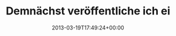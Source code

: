 ---
retweeted: false
source: <a href="http://twitter.com" rel="nofollow">Twitter Web Client</a>
entities:
  hashtags: []
  symbols: []
  user_mentions:
  - name: Geekstammtisch
    screen_name: geekstammtisch
    indices:
    - '33'
    - '48'
    id_str: '951370111'
    id: '951370111'
  urls: []
display_text_range:
- '0'
- '78'
favorite_count: '0'
id_str: '314071119315488768'
truncated: false
retweet_count: '0'
id: '314071119315488768'
created_at: Tue Mar 19 17:49:24 +0000 2013
favorited: false
full_text: Demnächst veröffentliche ich ein [@geekstammtisch](https://twitter.com/geekstammtisch)-Pre-Podcast-Gebabbel
  Bootleg.
lang: de
tags:
- pesos:twitter
date: '2013-03-19T17:49:24+00:00'
src: https://twitter.com/bascht/status/314071119315488768
original_url: https://twitter.com/bascht/status/314071119315488768
type: twitter_tweet
text: Demnächst veröffentliche ich ein [@geekstammtisch](https://twitter.com/geekstammtisch)-Pre-Podcast-Gebabbel
  Bootleg.
title: Demnächst veröffentliche ich ei

---
